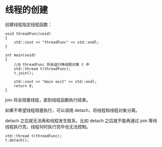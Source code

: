 # 线程的创建

创建线程指定线程函数：

```
void threadFunc(void)
{
	std::cout << "threadFunc" << std::endl;
}

int main(void)
{
	//@ threadFunc 将会运行再线程对象 t 中
	std::thread t(threadFunc);
	t.join();

	std::cout << "main exit" << std::endl;
	return 0;
}
```

join 将会阻塞线程，直到线程函数执行结束。

如果不希望线程阻塞执行，可以调用 detach，将线程和线程对象分离。

detach 之后就无法再和线程发生联系，比如 detach 之后就不能再通过 join 等待线程执行完，线程何时执行完毕也无法控制。

```
std::thread t(threadFunc);
t.detach();
```













